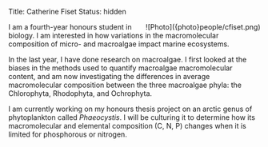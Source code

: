 Title: Catherine Fiset
Status: hidden

<span style="float:right">
![Photo]({photo}people/cfiset.png)
</span>

I am a fourth-year honours student in biology. I am interested in
how variations in the macromolecular composition of micro- and
macroalgae impact marine ecosystems.

In the last year, I have done research on macroalgae. I first looked
at the biases in the methods used to quantify macroalgae macromolecular
content, and am now investigating the differences in average
macromolecular composition between the three macroalgae phyla: the
Chlorophyta, Rhodophyta, and Ochrophyta.

I am currently working on my honours thesis project on an arctic
genus of phytoplankton called _Phaeocystis_. I will be culturing it
to determine how its macromolecular and elemental composition (C,
N, P) changes when it is limited for phosphorous or nitrogen.

